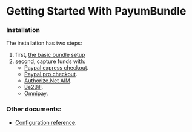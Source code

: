 Getting Started With PayumBundle
================================

### Installation

The installation has two steps:

1. first, [the basic bundle setup](basic_setup.md)
2. second, capture funds with: 
    * [Paypal express checkout](capture_funds_with_paypal_express_checkout.md).
    * [Paypal pro checkout](capture_funds_with_paypal_pro_checkout.md).
    * [Authorize.Net AIM](capture_funds_with_authorize_net_aim.md).
    * [Be2Bill](capture_funds_with_be2bill.md).
    * [Omnipay](capture_funds_with_ominpay.md).

### Other documents:

* [Configuration reference](configuration_reference.md).
